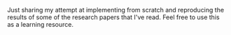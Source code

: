 Just sharing my attempt at implementing from scratch and reproducing the results of some of the research papers that I've read. Feel free to use this as a learning resource.
